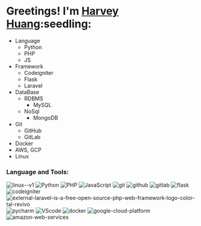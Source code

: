 <h1>Greetings! I'm <a href="https://github.com/huang63261">Harvey Huang</a>:seedling:</h1>

- Language
  - Python
  - PHP
  - JS
- Framework
  - Codeigniter
  - Flask
  - Laravel
- DataBase
  - RDBMS
    - MySQL
  - NoSql
    - MongoDB
- Git
  - GitHub
  - GitLab
- Docker
- AWS, GCP
- Linux


<h3>Language and Tools:</h3>
<p>
  <img alt="linux--v1" src="https://img.icons8.com/color/48/linux--v1.png"/>
  <img alt="Python" src="https://img.icons8.com/color/48/000000/python--v1.png"/>
  <img alt="PHP" src="https://img.icons8.com/officel/46/000000/php-logo.png">
  <img alt="JavaScript" src="https://img.icons8.com/color/48/000000/javascript--v1.png">
  <img alt="git" src="https://img.icons8.com/color/48/000000/git.png"/>
  <img alt="github" src="https://img.icons8.com/fluency/48/000000/github.png"/>
  <img alt="gitlab" src="https://img.icons8.com/color/48/000000/gitlab.png">
  <img alt="flask" src="https://img.icons8.com/ios/48/flask.png"/>
  <img alt="codeigniter" src="https://img.icons8.com/external-tal-revivo-shadow-tal-revivo/48/000000/external-codeigniter-is-an-open-source-software-rapid-development-web-framework-logo-shadow-tal-revivo.png">
  <img alt="external-laravel-is-a-free-open-source-php-web-framework-logo-color-tal-revivo" src="https://img.icons8.com/external-tal-revivo-color-tal-revivo/48/external-laravel-is-a-free-open-source-php-web-framework-logo-color-tal-revivo.png"/>
  <img alt="pycharm" src="https://img.icons8.com/color/48/000000/pycharm.png"/>
  <img alt="VScode" src="https://img.icons8.com/color/48/000000/visual-studio-code-2019.png"/>
  <img alt="docker" src="https://img.icons8.com/color/48/000000/docker.png"/>
  <img alt="google-cloud-platform" src="https://img.icons8.com/color/48/google-cloud-platform.png"/>
  <img alt="amazon-web-services" src="https://img.icons8.com/color/48/amazon-web-services.png"/>
</p>
